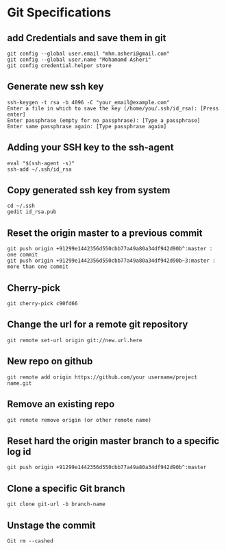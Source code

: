 # Git Specifications

## add Credentials and save them in git 
```
git config --global user.email "mhm.asheri@gmail.com"
git config --global user.name "Mohamamd Asheri"
git config credential.helper store
```
## Generate new ssh key
```
ssh-keygen -t rsa -b 4096 -C "your_email@example.com"
Enter a file in which to save the key (/home/you/.ssh/id_rsa): [Press enter]
Enter passphrase (empty for no passphrase): [Type a passphrase]
Enter same passphrase again: [Type passphrase again]
```
## Adding your SSH key to the ssh-agent
```
eval "$(ssh-agent -s)"
ssh-add ~/.ssh/id_rsa
```
## Copy generated ssh key from system
```
cd ~/.ssh
gedit id_rsa.pub
```

## Reset the origin master to a previous commit
```
git push origin +91299e1442356d550cbb77a49a80a34df942d90b^:master : one commit
git push origin +91299e1442356d550cbb77a49a80a34df942d90b~3:master : more than one commit
```

## Cherry-pick
```
git cherry-pick c90fd66
```
## Change the url for a remote git repository
```
git remote set-url origin git://new.url.here
```
## New repo on github
```
git remote add origin https://github.com/your username/project name.git
```
## Remove an existing repo
```
git remote remove origin (or other remote name)
```
## Reset hard the origin master branch to a specific log id
```
git push origin +91299e1442356d550cbb77a49a80a34df942d90b^:master
```
## Clone a specific Git branch
```
git clone git-url -b branch-name
```
## Unstage the commit
```
Git rm --cashed
```


